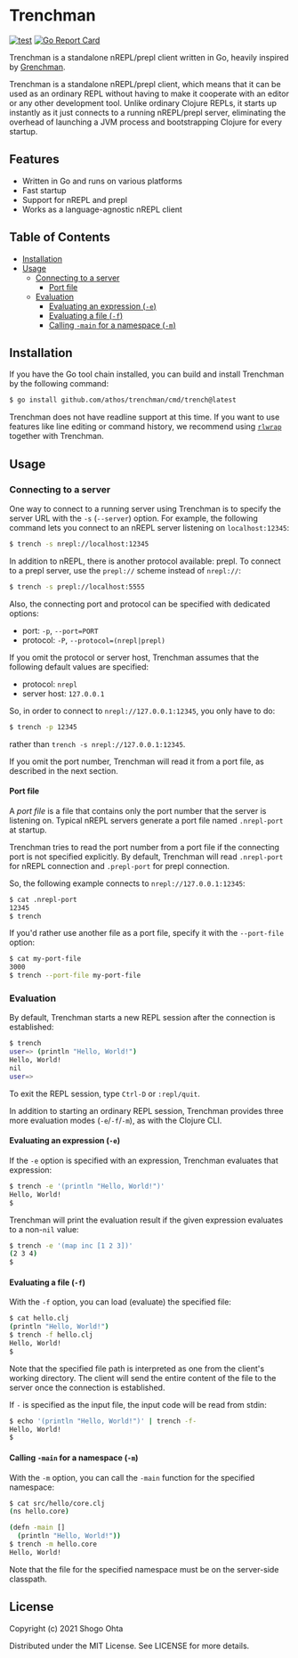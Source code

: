 # Trenchman
[![test](https://github.com/athos/trenchman/actions/workflows/test.yaml/badge.svg)](https://github.com/athos/trenchman/actions/workflows/test.yaml)
[![Go Report Card](https://goreportcard.com/badge/github.com/athos/trenchman)](https://goreportcard.com/report/github.com/athos/trenchman)

Trenchman is a standalone nREPL/prepl client written in Go, heavily inspired by [Grenchman](https://github.com/technomancy/grenchman).

Trenchman is a standalone nREPL/prepl client, which means that it can be used as an ordinary REPL without having to make it cooperate with an editor or any other development tool.
Unlike ordinary Clojure REPLs, it starts up instantly as it just connects to a running nREPL/prepl server, eliminating the overhead of launching a JVM process and bootstrapping Clojure for every startup.

## Features

- Written in Go and runs on various platforms
- Fast startup
- Support for nREPL and prepl
- Works as a language-agnostic nREPL client

## Table of Contents

- [Installation](#installation)
- [Usage](#usage)
  - [Connecting to a server](#connecting-to-a-server)
    - [Port file](#port-file)
  - [Evaluation](#evaluation)
    - [Evaluating an expression (`-e`)](#evaluating-an-expression--e)
    - [Evaluating a file (`-f`)](#evaluating-a-file--f)
    - [Calling `-main` for a namespace (`-m`)](#calling--main-for-a-namespace--m)

## Installation

If you have the Go tool chain installed, you can build and install Trenchman by the following command:

```sh
$ go install github.com/athos/trenchman/cmd/trench@latest
```

Trenchman does not have readline support at this time. If you want to use features like line editing or command history, we recommend using [`rlwrap`](https://github.com/hanslub42/rlwrap) together with Trenchman.

## Usage

### Connecting to a server

One way to connect to a running server using Trenchman is to specify the server URL with the `-s` (`--server`) option. For example, the following command lets you connect to an nREPL server listening on `localhost:12345`:

```sh
$ trench -s nrepl://localhost:12345
```

In addition to nREPL, there is another protocol available: prepl.
To connect to a prepl server, use the `prepl://` scheme instead of `nrepl://`:

```sh
$ trench -s prepl://localhost:5555
```

Also, the connecting port and protocol can be specified with dedicated options:

- port: `-p`, `--port=PORT`
- protocol: `-P`, `--protocol=(nrepl|prepl)`

If you omit the protocol or server host, Trenchman assumes that the following default values are specified:

- protocol: `nrepl`
- server host: `127.0.0.1`

So, in order to connect to `nrepl://127.0.0.1:12345`, you only have to do:

```sh
$ trench -p 12345
```

rather than `trench -s nrepl://127.0.0.1:12345`.

If you omit the port number, Trenchman will read it from a port file, as described in the next section.

#### Port file

A *port file* is a file that contains only the port number that the server is listening on.
Typical nREPL servers generate a port file named `.nrepl-port` at startup.

Trenchman tries to read the port number from a port file if the connecting port is not specified explicitly. By default, Trenchman will read `.nrepl-port` for nREPL connection and `.prepl-port` for prepl connection.

So, the following example connects to `nrepl://127.0.0.1:12345`:

```sh
$ cat .nrepl-port
12345
$ trench
```

If you'd rather use another file as a port file, specify it with the `--port-file` option:

```sh
$ cat my-port-file
3000
$ trench --port-file my-port-file
```

### Evaluation

By default, Trenchman starts a new REPL session after the connection is established:

```sh
$ trench
user=> (println "Hello, World!")
Hello, World!
nil
user=>
```

To exit the REPL session, type `Ctrl-D` or `:repl/quit`.

In addition to starting an ordinary REPL session, Trenchman provides three more
evaluation modes (`-e`/`-f`/`-m`), as with the Clojure CLI.

#### Evaluating an expression (`-e`)

If the `-e` option is specified with an expression, Trenchman evaluates that expression:

```sh
$ trench -e '(println "Hello, World!")'
Hello, World!
$
```

Trenchman will print the evaluation result if the given expression evaluates to a non-`nil` value:

```sh
$ trench -e '(map inc [1 2 3])'
(2 3 4)
$
```

#### Evaluating a file (`-f`)

With the `-f` option, you can load (evaluate) the specified file:

```sh
$ cat hello.clj
(println "Hello, World!")
$ trench -f hello.clj
Hello, World!
$
```

Note that the specified file path is interpreted as one from the client's working directory.
The client will send the entire content of the file to the server once the connection is established.

If `-` is specified as the input file, the input code will be read from stdin:

```sh
$ echo '(println "Hello, World!")' | trench -f-
Hello, World!
$
```

#### Calling `-main` for a namespace (`-m`)

With the `-m` option, you can call the `-main` function for the specified namespace:

```sh
$ cat src/hello/core.clj
(ns hello.core)

(defn -main []
  (println "Hello, World!"))
$ trench -m hello.core
Hello, World!
```

Note that the file for the specified namespace must be on the server-side classpath.

## License

Copyright (c) 2021 Shogo Ohta

Distributed under the MIT License. See LICENSE for more details.
